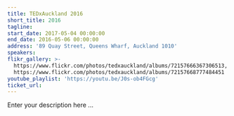 ```yaml
---
title: TEDxAuckland 2016
short_title: 2016
tagline:
start_date: 2017-05-04 00:00:00
end_date: 2016-05-06 00:00:00
address: '89 Quay Street, Queens Wharf, Auckland 1010'
speakers:
flikr_gallery: >-
  https://www.flickr.com/photos/tedxauckland/albums/72157666367306513,
  https://www.flickr.com/photos/tedxauckland/albums/72157668777484451
youtube_playlist: 'https://youtu.be/J0s-ob4FGcg'
ticket_url:
---
```


Enter your description here ...

&nbsp;